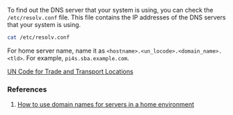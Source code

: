 To find out the DNS server that your system is using, you can check the
`/etc/resolv.conf` file. This file contains the IP addresses of the DNS
servers that your system is using.

```sh
cat /etc/resolv.conf
```

For home server name, name it as `<hostname>.<un_locode>.<domain_name>.<tld>`.
For example, `pi4s.sba.example.com`.

[UN Code for Trade and Transport Locations](https://unece.org/trade/cefact/unlocode-code-list-country-and-territory)

### References

1. [How to use domain names for servers in a home environment](https://samuelsson.dev/how-to-use-domain-names-for-servers-in-a-home-environment/)
